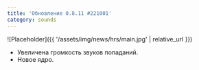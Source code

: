 ```yaml
---
title: 'Обновление 0.8.11 #221001'
category: sounds
---
```


![Placeholder]({{ '/assets/img/news/hrs/main.jpg' | relative_url }})

- Увеличена громкость звуков попаданий.
- Новое ядро.
